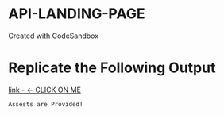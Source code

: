 # API-LANDING-PAGE
Created with CodeSandbox
# Replicate the Following Output

[link - <- CLICK ON ME ](https://api-landing-page-project.netlify.app/)

`Assests are Provided!`
